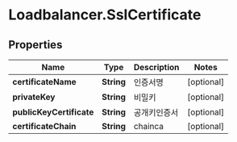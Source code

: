 # Loadbalancer.SslCertificate

## Properties
Name | Type | Description | Notes
------------ | ------------- | ------------- | -------------
**certificateName** | **String** | 인증서명 | [optional] 
**privateKey** | **String** | 비밀키 | [optional] 
**publicKeyCertificate** | **String** | 공개키인증서 | [optional] 
**certificateChain** | **String** | chainca | [optional] 


